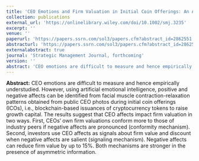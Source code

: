 ```yaml
---
title: 'CEO Emotions and Firm Valuation in Initial Coin Offerings: An Artificial Emotional Intelligence Approach'
collection: publications
external_url: 'https://onlinelibrary.wiley.com/doi/10.1002/smj.3235'
excerpt: ''
venue: ''
paperurl: 'https://papers.ssrn.com/sol3/papers.cfm?abstract_id=2862551'
abstracturl: 'https://papers.ssrn.com/sol3/papers.cfm?abstract_id=2862551'
externalabstract: true
journal: 'Strategic Management Journal, forthcoming'
version: ''
abstract: 'CEO emotions are difficult to measure and hence empirically understudied. However, using artificial emotional intelligence, positive and negative affects can be identified from facial muscle contraction-relaxation patterns obtained from public CEO photos during initial coin offerings (ICOs), i.e., blockchain-based issuances of cryptocurrency tokens to raise growth capital. The results suggest that CEO affects impact firm valuation in two ways. First, CEOs’ own firm valuations conform more to those of industry peers if negative affects are pronounced (conformity mechanism). Second, investors use CEO affects as signals about firm value and discount when negative affects are salient (signaling mechanism). Negative affects can reduce firm value by up to 15%. Both mechanisms are stronger in the presence of asymmetric information.'
---
```


<strong>Abstract:</strong> CEO emotions are difficult to measure and hence empirically understudied. However, using artificial emotional intelligence, positive and negative affects can be identified from facial muscle contraction-relaxation patterns obtained from public CEO photos during initial coin offerings (ICOs), i.e., blockchain-based issuances of cryptocurrency tokens to raise growth capital. The results suggest that CEO affects impact firm valuation in two ways. First, CEOs’ own firm valuations conform more to those of industry peers if negative affects are pronounced (conformity mechanism). Second, investors use CEO affects as signals about firm value and discount when negative affects are salient (signaling mechanism). Negative affects can reduce firm value by up to 15%. Both mechanisms are stronger in the presence of asymmetric information.
